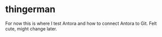 # thingerman
For now this is where I test Antora and how to connect Antora to Git. Felt cute, might change later.
